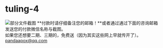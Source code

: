 # tuling-4
![部分文件截图](https://user-images.githubusercontent.com/55968645/167253944-2d50974e-40be-44eb-bd87-710c4ae98e54.png)
**付款时请仔细备注您的邮箱！**或者通过通过下面的咨询邮箱发送您的付款微信名称与截图。    
如果您还想要二期、三期的，免费送（因为其实这些网上早就传开了）。  
pandaapox@qq.com
